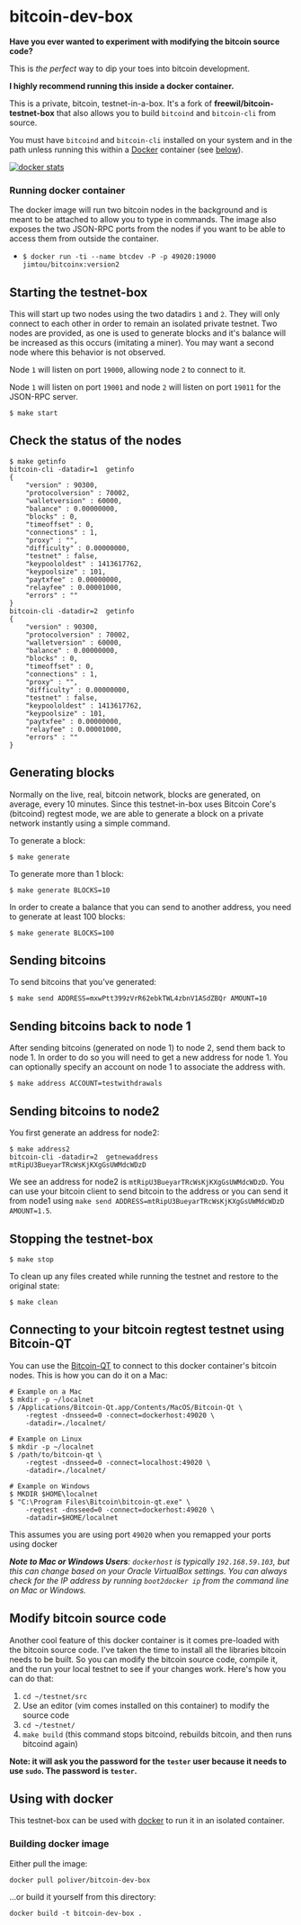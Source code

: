 # bitcoin-dev-box

**Have you ever wanted to experiment with modifying the bitcoin source code?**

This is *the perfect* way to dip your toes into bitcoin development.

**I highly recommend running this inside a docker container.**

This is a private, bitcoin, testnet-in-a-box. It's a fork of **freewil/bitcoin-testnet-box** that also allows you to build `bitcoind` and `bitcoin-cli` from source.

You must have `bitcoind` and `bitcoin-cli` installed on your system and in the
path unless running this within a [Docker](https://www.docker.io) container
(see [below](#using-with-docker)).

[![docker stats](http://dockeri.co/image/poliver/bitcoin-dev-box)](https://registry.hub.docker.com/u/poliver/bitcoin-dev-box/)

### Running docker container

The docker image will run two bitcoin nodes in the background and is meant to be attached to allow you to type in commands. The image also exposes the two JSON-RPC ports from the nodes if you want to be able to access them from outside the container.

* `$ docker run -ti --name btcdev -P -p 49020:19000 jimtou/bitcoinx:version2`

## Starting the testnet-box

This will start up two nodes using the two datadirs `1` and `2`. They
will only connect to each other in order to remain an isolated private testnet.
Two nodes are provided, as one is used to generate blocks and it's balance
will be increased as this occurs (imitating a miner). You may want a second node
where this behavior is not observed.

Node `1` will listen on port `19000`, allowing node `2` to connect to it.

Node `1` will listen on port `19001` and node `2` will listen on port `19011`
for the JSON-RPC server.

```
$ make start
```

## Check the status of the nodes

```
$ make getinfo
bitcoin-cli -datadir=1  getinfo
{
    "version" : 90300,
    "protocolversion" : 70002,
    "walletversion" : 60000,
    "balance" : 0.00000000,
    "blocks" : 0,
    "timeoffset" : 0,
    "connections" : 1,
    "proxy" : "",
    "difficulty" : 0.00000000,
    "testnet" : false,
    "keypoololdest" : 1413617762,
    "keypoolsize" : 101,
    "paytxfee" : 0.00000000,
    "relayfee" : 0.00001000,
    "errors" : ""
}
bitcoin-cli -datadir=2  getinfo
{
    "version" : 90300,
    "protocolversion" : 70002,
    "walletversion" : 60000,
    "balance" : 0.00000000,
    "blocks" : 0,
    "timeoffset" : 0,
    "connections" : 1,
    "proxy" : "",
    "difficulty" : 0.00000000,
    "testnet" : false,
    "keypoololdest" : 1413617762,
    "keypoolsize" : 101,
    "paytxfee" : 0.00000000,
    "relayfee" : 0.00001000,
    "errors" : ""
}
```

## Generating blocks

Normally on the live, real, bitcoin network, blocks are generated, on average, every 10 minutes. Since this testnet-in-box uses Bitcoin Core's (bitcoind) regtest mode, we are able to generate a block on a private network instantly using a simple command.

To generate a block:

```
$ make generate
```

To generate more than 1 block:

```
$ make generate BLOCKS=10
```

In order to create a balance that you can send to another address, you need to generate at least 100 blocks:

```
$ make generate BLOCKS=100
```

## Sending bitcoins
To send bitcoins that you've generated:

```
$ make send ADDRESS=mxwPtt399zVrR62ebkTWL4zbnV1ASdZBQr AMOUNT=10
```

## Sending bitcoins back to node 1
After sending bitcoins (generated on node 1) to node 2, send them back to node 1. In order to do so you will need to get a new address for node 1. You can optionally specify an account on node 1 to associate the address with.

```
$ make address ACCOUNT=testwithdrawals
```

## Sending bitcoins to node2

You first generate an address for node2:

```
$ make address2
bitcoin-cli -datadir=2  getnewaddress
mtRipU3BueyarTRcWsKjKXgGsUWMdcWDzD
```

We see an address for node2 is `mtRipU3BueyarTRcWsKjKXgGsUWMdcWDzD`. You can use your bitcoin client to send bitcoin to the address or you can send it from node1 using `make send ADDRESS=mtRipU3BueyarTRcWsKjKXgGsUWMdcWDzD AMOUNT=1.5`.

## Stopping the testnet-box

```
$ make stop
```

To clean up any files created while running the testnet and restore to the
original state:

```
$ make clean
```

## Connecting to your bitcoin regtest testnet using Bitcoin-QT

You can use the [Bitcoin-QT](https://bitcoin.org/en/download) to connect to this docker container's bitcoin nodes. This is how you can do it on a Mac:

```shell
# Example on a Mac
$ mkdir -p ~/localnet
$ /Applications/Bitcoin-Qt.app/Contents/MacOS/Bitcoin-Qt \
    -regtest -dnsseed=0 -connect=dockerhost:49020 \
    -datadir=./localnet/

# Example on Linux
$ mkdir -p ~/localnet
$ /path/to/bitcoin-qt \
    -regtest -dnsseed=0 -connect=localhost:49020 \
    -datadir=./localnet/

# Example on Windows
$ MKDIR $HOME\localnet
$ "C:\Program Files\Bitcoin\bitcoin-qt.exe" \
    -regtest -dnsseed=0 -connect=dockerhost:49020 \
    -datadir=$HOME/localnet
```

This assumes you are using port `49020` when you remapped your ports using docker

***Note to Mac or Windows Users**: `dockerhost` is typically `192.168.59.103`, but this can change based on your Oracle VirtualBox settings. You can always check for the IP address by running  `boot2docker ip` from the command line on Mac or Windows.*

## Modify bitcoin source code

Another cool feature of this docker container is it comes pre-loaded with the bitcoin source code. I've taken the time to install all the libraries bitcoin needs to be built. So you can modify the bitcoin source code, compile it, and the run your local testnet to see if your changes work. Here's how you can do that:

1. `cd ~/testnet/src`
1. Use an editor (vim comes installed on this container) to modify the source code
1. `cd ~/testnet/`
1. `make build` (this command stops bitcoind, rebuilds bitcoin, and then runs bitcoind again)

**Note: it will ask you the password for the `tester` user because it needs to use `sudo`. The password is `tester`.**

## Using with docker
This testnet-box can be used with [docker](https://www.docker.io/) to run it in an isolated container.

### Building docker image

Either pull the image:

```
docker pull poliver/bitcoin-dev-box
```

...or build it yourself from this directory:

```
docker build -t bitcoin-dev-box .
```


